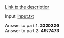 [Link to the description](https://adventofcode.com/2019/day/1)

Input: [input.txt](/input.txt)

Answer to part 1: **3320226**  
Answer to part 2: **4977473**
